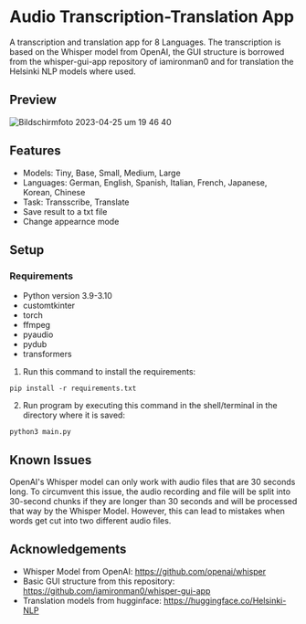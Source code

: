# Audio Transcription-Translation App

A transcription and translation app for 8 Languages. 
The transcription is based on the Whisper model from OpenAI, the GUI structure is borrowed from the whisper-gui-app repository of iamironman0 and for translation the Helsinki NLP models where used.

## Preview
![Bildschirm­foto 2023-04-25 um 19 46 40](https://user-images.githubusercontent.com/110823380/234359644-d3adeda0-45e0-4af9-9f77-9efb44f5fac8.png)

## Features
  - Models: Tiny, Base, Small, Medium, Large
  - Languages: German, English, Spanish, Italian, French, Japanese, Korean, Chinese
  - Task: Transscribe, Translate
  - Save result to a txt file
  - Change appearnce mode

## Setup
### Requirements
- Python version 3.9-3.10
- customtkinter
- torch
- ffmpeg
- pyaudio
- pydub
- transformers

1. Run this command to install the requirements:
```
pip install -r requirements.txt
```

2. Run program by executing this command in the shell/terminal in the directory where it is saved:
```
python3 main.py
```

## Known Issues
OpenAI's Whisper model can only work with audio files that are 30 seconds long.
To circumvent this issue, the audio recording and file will be split into 30-second chunks if they are longer than 30 seconds and will be processed that way by the Whisper Model.
However, this can lead to mistakes when words get cut into two different audio files.

## Acknowledgements
  - Whisper Model from OpenAI:                https://github.com/openai/whisper
  - Basic GUI structure from this repository: https://github.com/iamironman0/whisper-gui-app
  - Translation models from hugginface:       https://huggingface.co/Helsinki-NLP
